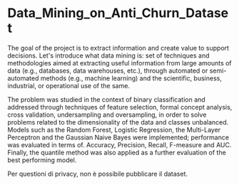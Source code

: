 # Data_Mining_on_Anti_Churn_Dataset

The goal of the project is to extract information and create value to support decisions.
Let's introduce what data mining is: set of techniques and methodologies aimed at extracting useful information from large amounts of data (e.g., databases, data warehouses, etc.), through automated or semi-automated methods (e.g., machine learning) and the scientific, business, industrial, or operational use of the same.

The problem was studied in the context of binary classification and addressed through techniques of feature selection, formal concept analysis, cross validation, undersampling
and oversampling, in order to solve problems related to the dimensionality of the data and classes unbalanced. Models such as the Random Forest, Logistic Regression, the Multi-Layer Perceptron and the Gaussian Naive Bayes were implemented; performance was evaluated in terms of.
Accuracy, Precision, Recall, F-measure and AUC. Finally, the quantile method was also applied as a further evaluation of the best performing model.

Per questioni di privacy, non è possibile pubblicare il dataset.
